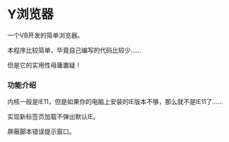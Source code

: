 # Y浏览器
一个VB开发的简单浏览器。

本程序比较简单，毕竟自己编写的代码比较少……

但是它的实用性毋庸置疑！

### 功能介绍
内核一般是IE11，但是如果你的电脑上安装的IE版本不够，那么就不是IE11了……

实现新标签页加载不弹出默认IE。

屏蔽脚本错误提示窗口。

